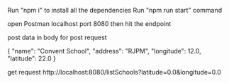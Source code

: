 Run "npm i" to install all the dependencies
Run "npm run start" command

open Postman localhost port 8080 then hit the endpoint 

post data in body for post request

<!-- http://localhost:8080/addSchool -->
{
    "name": "Convent School",
    "address": "RJPM",
    "longitude": 12.0,
    "latitude": 22.0
}

get request
http://localhost:8080/listSchools?latitude=0.0&longitude=0.0